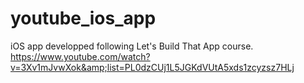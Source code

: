 # youtube_ios_app
iOS app developped following Let's Build That App course. https://www.youtube.com/watch?v=3Xv1mJvwXok&amp;list=PL0dzCUj1L5JGKdVUtA5xds1zcyzsz7HLj
